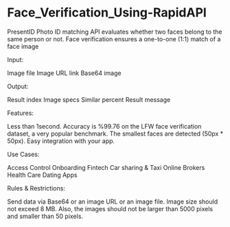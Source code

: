 # Face_Verification_Using-RapidAPI
PresentID Photo ID matching API evaluates whether two faces belong to the same person or not. Face verification ensures a one-to-one (1:1) match of a face image 

Input:

Image file
Image URL link
Base64 image


Output:

Result index
Image specs
Similar percent
Result message


Features:

Less than 1second.
Accuracy is %99.76 on the LFW face verification dataset, a very popular benchmark.
The smallest faces are detected (50px * 50px).
Easy integration with your app.

Use Cases:

Access Control
Onboarding
Fintech
Car sharing & Taxi
Online Brokers
Health Care
Dating Apps



Rules & Restrictions:

Send data via Base64 or an image URL or an image file.
Image size should not exceed 8 MB.
Also, the images should not be larger than 5000 pixels and smaller than 50 pixels.
